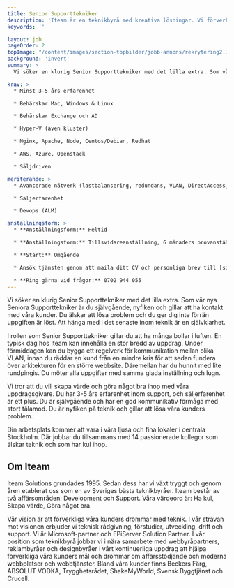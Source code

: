 ```yaml
---
title: Senior Supporttekniker
description: 'Iteam är en teknikbyrå med kreativa lösningar. Vi förverkligar dina idéer.'
keywords: ''

layout: job
pageOrder: 2
topImage: "/content/images/section-topbilder/jobb-annons/rekrytering2.JPG"
background: 'invert'
summary: >
  Vi söker en klurig Senior Supporttekniker med det lilla extra. Som vår nya Seniora Supporttekniker är du självgående, nyfiken och gillar att ha kontakt med våra kunder.

krav: >
  * Minst 3-5 års erfarenhet

  * Behärskar Mac, Windows & Linux

  * Behärskar Exchange och AD

  * Hyper-V (även kluster)

  * Nginx, Apache, Node, Centos/Debian, Redhat

  * AWS, Azure, Openstack

  * Säljdriven

meriterande: >
  * Avancerade nätverk (lastbalansering, redundans, VLAN, DirectAccess, etc.)

  * Säljerfarenhet

  * Devops (ALM)

anstallningsform: >
  * **Anställningsform:** Heltid

  * **Anställningsform:** Tillsvidareanställning, 6 månaders provanställning, sedan fast anställning.

  * **Start:** Omgående

  * Ansök tjänsten genom att maila ditt CV och personliga brev till [sophie.wesslau@iteam.se](mailto:sophie.wesslau@iteam.se)

  * **Ring gärna vid frågor:** 0702 944 055
---
```


Vi söker en klurig Senior Supporttekniker med det lilla extra.
Som vår nya Seniora Supporttekniker är du självgående, nyfiken och gillar att ha kontakt med våra kunder. Du älskar att lösa problem och du ger dig inte förrän uppgiften är löst. Att hänga med i det senaste inom teknik är en självklarhet.

I rollen som Senior Supporttekniker gillar du att ha många bollar i luften.  En typisk dag hos Iteam kan innehålla en stor bredd av uppdrag. Under förmiddagen kan du bygga ett regelverk för kommunikation mellan olika VLAN, innan du räddar en kund från en mindre kris för att sedan fundera över arkitekturen för en större webbsite. Däremellan har du hunnit med lite rundpingis. Du möter alla uppgifter med samma glada inställning och lugn.

Vi tror att du vill skapa värde och göra något bra ihop med våra uppdragsgivare. Du har 3-5 års erfarenhet inom support, och säljerfarenhet är ett plus. Du är självgående och har en god kommunikativ förmåga med stort tålamod. Du är nyfiken på teknik och gillar att lösa våra kunders problem.

Din arbetsplats kommer att vara i våra ljusa och fina lokaler i centrala Stockholm. Där jobbar du tillsammans med 14 passionerade kollegor som älskar teknik och som har kul ihop.

## Om Iteam

Iteam Solutions grundades 1995. Sedan dess har vi växt tryggt och genom åren etablerat oss som en av Sveriges bästa teknikbyråer. Iteam består av två affärsområden: Development och Support.
Våra värdeord är: Ha kul, Skapa värde, Göra något bra.

Vår vision är att förverkliga våra kunders drömmar med teknik. I vår strävan mot visionen erbjuder vi teknisk rådgivning, förstudier, utveckling, drift och support. Vi är Microsoft-partner och EPiServer Solution Partner. I vår position som teknikbyrå jobbar vi i nära samarbete med webbyråpartners, reklambyråer och designbyråer i vårt kontinuerliga uppdrag att hjälpa förverkliga våra kunders mål och drömmar om affärsstödjande och moderna webbplatser och webbtjänster. Bland våra kunder finns Beckers Färg, ABSOLUT VODKA, Trygghetsrådet, ShakeMyWorld, Svensk Byggtjänst och Crucell.